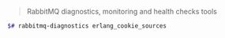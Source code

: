 
> RabbitMQ diagnostics, monitoring and health checks tools

```bash
$# rabbitmq-diagnostics erlang_cookie_sources
```